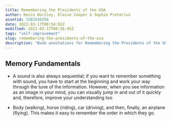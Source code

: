```yaml
---
title: Remembering the Presidents of the USA
author: Kevin Horsley, Eloise Cooper & Sophie Pretorius
assetid: 1581544256
date: 2022-03-17T00:54:01Z
modified: 2022-03-17T00:56:45Z
tags: "self-improvement"
slug: remembering-the-presidents-of-the-usa
description: "Book annotations for Remembering the Presidents of the USA by Kevin Horsley, Eloise Cooper & Sophie Pretorius"
---
```


## Memory Fundamentals

*  A sound is also always sequential; if you want to remember something with sound, you have to start at the beginning and work your way through the tune of the information. However, when you see information as an image in your mind, you can visually jump in and out of it quickly and, therefore, improve your understanding too

*  Body (walking), horse (riding), car (driving), and then, finally, an airplane (flying). This makes it easy to remember the order in which they go.


